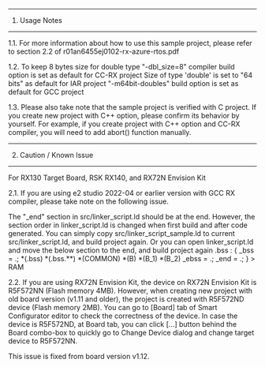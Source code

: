 ---------------
1. Usage Notes
---------------
1.1. For more information about how to use this sample project, 
please refer to section 2.2 of r01an6455ej0102-rx-azure-rtos.pdf

1.2. To keep 8 bytes size for double type
 "-dbl_size=8" compiler build option is set as default for CC-RX project
 Size of type 'double' is set to "64 bits" as default for IAR project
 "-m64bit-doubles" build option is set as default for GCC project

1.3. Please also take note that the sample project is verified with C project.
If you create new project with C++ option, please confirm its behavior by yourself.
For example, if you create project with C++ option and CC-RX compiler, you will need to add abort() function manually.


------------------------
2. Caution / Known Issue
------------------------
For RX130 Target Board, RSK RX140, and RX72N Envision Kit

2.1. If you are using e2 studio 2022-04 or earlier version with GCC RX compiler,
please take note on the following issue.

The "_end" section in src/linker_script.ld should be at the end.
However, the section order in linker_script.ld is changed when first build and after code generated.
You can simply copy src/linker_script_sample.ld to current src/linker_script.ld, and build project again.
Or you can open linker_script.ld and move the below section to the end, and build project again
.bss :
{
	_bss = .;
	*(.bss)
	*(.bss.**)
	*(COMMON)
	*(B)
	*(B_1)
	*(B_2)
	_ebss = .;
	_end = .;
} > RAM

2.2. If you are using RX72N Envision Kit, the device on RX72N Envision Kit is R5F572NN (Flash memory 4MB).
However, when creating new project with old board version (v1.11 and older),
the project is created with R5F572ND device (Flash memory 2MB).
You can go to [Board] tab of Smart Configurator editor to check the correctness of the device.
In case the device is R5F572ND, at Board tab, you can click [...] button behind the Board combo-box
to quickly go to Change Device dialog and change target device to R5F572NN.

This issue is fixed from board version v1.12.